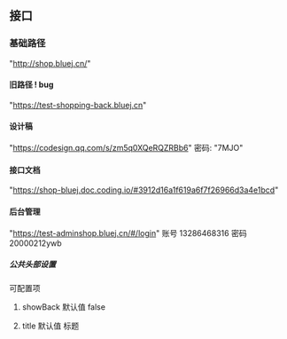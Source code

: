 ## 接口

### 基础路径

"http://shop.bluej.cn/"

#### 旧路径 ! bug

"https://test-shopping-back.bluej.cn"

#### 设计稿

"https://codesign.qq.com/s/zm5q0XQeRQZRBb6" 密码: "7MJO"

#### 接口文档

"https://shop-bluej.doc.coding.io/#3912d16a1f619a6f7f26966d3a4e1bcd"

#### 后台管理

"https://test-adminshop.bluej.cn/#/login"
账号 13286468316
密码 20000212ywb

##### 公共头部设置

可配置项

1. showBack 默认值 false

2. title 默认值 标题
